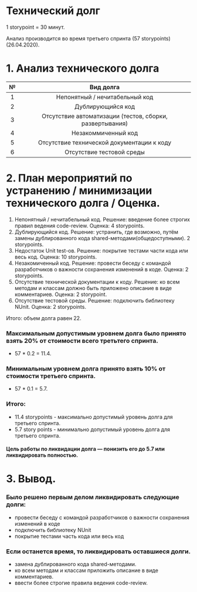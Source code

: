 # Технический долг
1 storypoint = 30 минут.

Анализ производится во время третьего спринта (57 storypoints) (26.04.2020).
# 1. Анализ технического долга

| № | Вид долга | 
| :---: | :---: | 
| 1 | Непонятный / нечитабельный код 
| 2 | Дублирующийся код 
| 3 | Отсутствие автоматизации (тестов, сборки, развертывания) 
| 4 | Незакоммиченный код 
| 5 | Отсутствие технической документации к коду 
| 6 | Отсутствие тестовой среды 

# 2. План мероприятий по устранению / минимизации технического долга / Оценка.
1. Непонятный / нечитабельный код. Решение: введение более строгих правил ведения code-review. Оценка: 4 storypoints.
2. Дублирующийся код. Решение: устранить, где возможно, путём замены дублированного кода shared-методами(общедоступными). 2 storypoints.
3. Недостаток Unit test-ов. Решение: покрытие тестами части кода или весь код. Оценка: 10 storypoints.
4. Незакомиченный код. Решение: провести беседу с командой разработчиков о важности сохранения изменений в коде. Оценка: 2 storypoints.
5. Отсутствие технической документации к коду. Решение: ко всем методам и классам должно быть приложено описание в виде комментариев. Оценка: 2 storypoint.
6. Отсутствие тестовой среды. Решение: подключить библиотеку NUnit. Оценка: 2 storypoints.

Итого: объем долга равен 22.


### Максимальным допустимым уровнем долга было принято взять 20% от стоимости всего третьтего спринта. 

+ 57 * 0.2 = 11.4.

### Минимальным уровнем долга принято взять 10% от стоимости третьего спринта.

+ 57 * 0.1 = 5.7.

### Итого:

+ 11.4 storypoints - максимально допустимый уровень долга для третьего спринта.
+ 5.7 story points - минимально допустимый уровень долга для третьего спринта.

#### Цель работы по ликвидации долга — понизить его до 5.7 или ликвидировать полностью.

# 3. Вывод.

### Было решено первым делом ликвидировать следующие долги:

+ провести беседу с командой разработчиков о важности сохранения изменений в коде
+ подключить библиотеку NUnit
+ покрытие тестами часть кода или весь код

### Если останется время, то ликвидировать оставшиеся долги.
+ замена дублированного кода shared-методами.
+ ко всем методам и классам приложить описание в виде комментариев.
+ ввести более строгие правила ведения code-review. 

